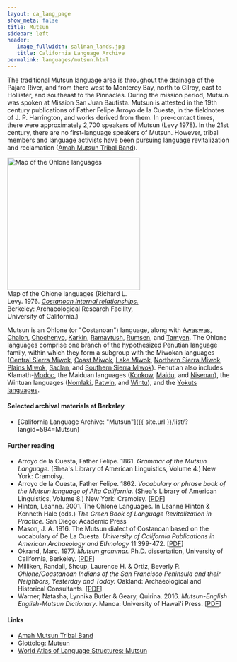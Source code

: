 ```yaml
---
layout: ca_lang_page
show_meta: false
title: Mutsun
sidebar: left
header:
   image_fullwidth: salinan_lands.jpg
   title: California Language Archive
permalink: languages/mutsun.html
---
```


The traditional Mutsun language area is throughout the drainage of the Pajaro River, and from there west to Monterey Bay, north to Gilroy, east to Hollister, and southeast to the Pinnacles. During the mission period, Mutsun was spoken at Mission San Juan Bautista. Mutsun is attested in the 19th century publications of Father Felipe Arroyo de la Cuesta, in the fieldnotes of J. P. Harrington, and works derived from them. In pre-contact times, there were approximately 2,700 speakers of Mutsun (Levy 1978). In the 21st century, there are no first-language speakers of Mutsun. However, tribal members and language activists have been pursuing language revitalization and reclamation ([Amah Mutsun Tribal Band](https://amahmutsun.org/language)).

<div class="image fit right" style="width: 300px;">
<a href="https://berkeley.app.box.com/v/ohlone-languages-map"><img alt="Map of the Ohlone languages" src="{{ site.urlimg }}ohlone-languages-map-small.jpg" width="300px"/></a>
<div class="caption">
Map of the Ohlone languages (Richard L. Levy. 1976. <a href="http://dpg.lib.berkeley.edu/webdb/anthpubs/search?all=&amp;volumeid=66&amp;item=1"><em>Costanoan internal relationships.</em></a> Berkeley: Archaeological Research Facility, University of California.)
</div>
</div>

Mutsun is an Ohlone (or "Costanoan") language, along with [Awaswas](awaswas.html), [Chalon](chalon.html), [Chochenyo](chochenyo.html), [Karkin](karkin.html), [Ramaytush](ramaytush.html), [Rumsen](rumsen.html), and [Tamyen](tamyen.html). The Ohlone languages comprise one branch of the hypothesized Penutian language family, within which they form a subgroup with the Miwokan languages ([Central Sierra Miwok](central-sierra-miwok.html), [Coast Miwok](coast-miwok.html), [Lake Miwok](lake-miwok.html), [Northern Sierra Miwok](northern-sierra-miwok.html), [Plains Miwok](plains-miwok.html), [Saclan](saclan.html), and [Southern Sierra Miwok](southern-sierra-miwok.html)). Penutian also includes Klamath-[Modoc](modoc.html), the Maiduan languages ([Konkow](konkow.html), [Maidu](maidu.html), and [Nisenan](nisenan.html)), the Wintuan languages ([Nomlaki](nomlaki.html), [Patwin](patwin.html), and [Wintu](wintu.html)), and the [Yokuts languages](yokuts.html).

#### Selected archival materials at Berkeley

* [California Language Archive: "Mutsun"]({{ site.url }}/list/?langid=594=Mutsun)

#### Further reading

* Arroyo de la Cuesta, Father Felipe. 1861. *Grammar of the Mutsun Language.* (Shea's Library of American Linguistics, Volume 4.) New York: Cramoisy.
* Arroyo de la Cuesta, Father Felipe. 1862. *Vocabulary or phrase book of the Mutsun language of Alta California.* (Shea's Library of American Linguistics, Volume 8.) New York: Cramoisy. [[PDF](http://www.archive.org/download/vocabularyorphra00arro/vocabularyorphra00arro.pdf)]
* Hinton, Leanne. 2001. The Ohlone Languages. In Leanne Hinton &amp; Kenneth Hale (eds.) *The Green Book of Language Revitalization in Practice*. San Diego: Academic Press
* Mason, J. A. 1916. The Mutsun dialect of Costanoan based on the vocabulary of De La Cuesta. *University of California Publications in American Archaeology and Ethnology* 11:399-472. [[PDF](http://digitalassets.lib.berkeley.edu/anthpubs/ucb/text/ucp011-008.pdf)]
* Okrand, Marc. 1977. *Mutsun grammar.* Ph.D. dissertation, University of California, Berkeley. [[PDF](https://berkeley.app.box.com/v/okrand-1977)]
* Milliken, Randall, Shoup, Laurence H. &amp; Ortiz, Beverly R. *Ohlone/Coastanoan Indians of the San Francisco Peninsula and their Neighbors, Yesterday and Today.* Oakland: Archaeological and Historical Consultants. [[PDF](https://digitalcommons.csumb.edu/cgi/viewcontent.cgi?article=1005&context=hornbeck_ind_1)]
* Warner, Natasha, Lynnika Butler &amp; Geary, Quirina. 2016. *Mutsun-English English-Mutsun Dictionary*. Manoa: University of Hawai'i Press. [[PDF](https://scholarspace.manoa.hawaii.edu/handle/10125/24679)]

#### Links

* [Amah Mutsun Tribal Band](https://amahmutsun.org/foundation)
* [Glottolog: Mutsun](https://glottolog.org/resource/languoid/id/muts1243)
* [World Atlas of Language Structures: Mutsun](http://wals.info/languoid/lect/wals_code_mut)

